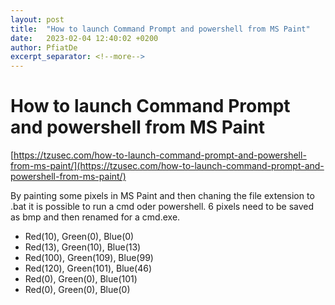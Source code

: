 ```yaml
---
layout: post
title:  "How to launch Command Prompt and powershell from MS Paint"
date:   2023-02-04 12:40:02 +0200
author: PfiatDe
excerpt_separator: <!--more-->
---
```


# How to launch Command Prompt and powershell from MS Paint
[https://tzusec.com/how-to-launch-command-prompt-and-powershell-from-ms-paint/](https://tzusec.com/how-to-launch-command-prompt-and-powershell-from-ms-paint/)

By painting some pixels in MS Paint and then chaning the file extension to .bat it is possible to run a cmd oder powershell. 
6 pixels need to be saved as bmp and then renamed for a cmd.exe.
- Red(10), Green(0), Blue(0)
- Red(13), Green(10), Blue(13)
- Red(100), Green(109), Blue(99)
- Red(120), Green(101), Blue(46)
- Red(0), Green(0), Blue(101)
- Red(0), Green(0), Blue(0)
<!--more-->
